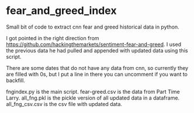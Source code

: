 # fear_and_greed_index
Small bit of code to extract cnn fear and greed historical data in python.

I got pointed in the right direction from https://github.com/hackingthemarkets/sentiment-fear-and-greed.
I used the previous data he had pulled and appended with updated data using this script.

There are some dates that do not have any data from cnn, so currently they are filled with 0s, but I put a line in there you can uncomment if you want to backfill.

fngindex.py is the main script.
fear-greed.csv is the data from Part Time Larry.
all_fng.pkl is the pickle version of all updated data in a dataframe.
all_fng_csv.csv is the csv file with updated data.
